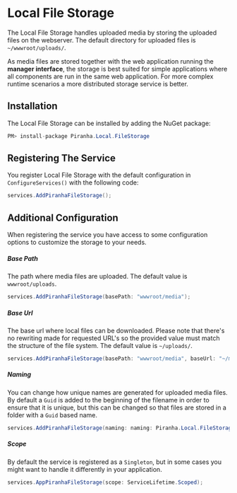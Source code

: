 # Local File Storage

The Local File Storage handles uploaded media by storing the uploaded files on the webserver. The default directory for uploaded files is `~/wwwroot/uploads/`.

As media files are stored together with the web application running the **manager interface**, the storage is best suited for simple applications where all components are run in the same web application. For more complex runtime scenarios a more distributed storage service is better.

## Installation

The Local File Storage can be installed by adding the NuGet package:

~~~ csharp
PM> install-package Piranha.Local.FileStorage
~~~

## Registering The Service

You register Local File Storage with the default configuration in `ConfigureServices()` with the following code:

~~~ csharp
services.AddPiranhaFileStorage();
~~~

## Additional Configuration

When registering the service you have access to some configuration options to customize the storage to your needs.

##### Base Path

The path where media files are uploaded. The default value is `wwwroot/uploads`.

~~~ csharp
services.AddPiranhaFileStorage(basePath: "wwwroot/media");
~~~

##### Base Url

The base url where local files can be downloaded. Please note that there's no rewriting made for requested URL's so the provided value must match the structure of the file system. The default value is `~/uploads/`.

~~~ csharp
services.AddPiranhaFileStorage(basePath: "wwwroot/media", baseUrl: "~/media/");
~~~

##### Naming

You can change how unique names are generated for uploaded media files. By default a `Guid` is added to the beginning of the filename in order to ensure that it is unique, but this can be changed so that files are stored in a folder with a `Guid` based name.

~~~ csharp
services.AddPiranhaFileStorage(naming: naming: Piranha.Local.FileStorageNaming.UniqueFolderNames);
~~~

##### Scope

By default the service is registered as a `Singleton`, but in some cases you might want to handle it differently in your application.

~~~ csharp
services.AppPiranhaFileStorage(scope: ServiceLifetime.Scoped);
~~~

